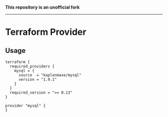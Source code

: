 **This repository is an unofficial fork**

---

Terraform Provider
==================

Usage
-----

```hcl
terraform {
  required_providers {
    mysql = {
      source  = "kaplanmaxe/mysql"
      version = "1.9.1"
    }
  }
  required_version = ">= 0.13"
}

provider "mysql" {
}
```
